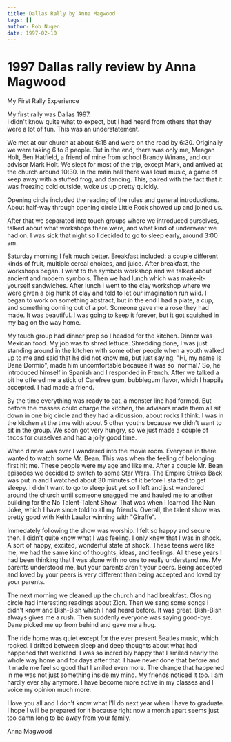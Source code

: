 ```yaml
---
title: Dallas Rally by Anna Magwood
tags: []
author: Rob Nugen
date: 1997-02-10
---
```


<h1>1997 Dallas rally review by Anna Magwood</h1>

My First Rally Experience
<p>
My first rally was Dallas 1997.  <br>
I didn't know quite what to expect, but I had
heard from others that they were a lot of fun.  This was an 
understatement.
<p>
We met at our church at about 6:15 and were on the road by 6:30.
Originally we were taking 6 to 8 people.  But in the end, 
there was only me, Meagan Holt, Ben Hatfield, a friend of 
mine from school Brandy Winans, and our
advisor Mark Holt.  We slept for most of the trip, except 
Mark, and arrived at the
church around 10:30.  In the main hall there was loud music, a game of keep
away with a stuffed frog, and dancing.  This, paired with the fact that it
was freezing cold outside, woke us up pretty quickly.
<p> Opening circle included the reading of the rules and general introductions.
About half-way through opening circle Little Rock showed up and joined us.
<p>
 After that we separated into touch groups where we introduced ourselves, talked
about
what workshops there were, and what kind of underwear we had on.  I was sick
that night so I decided to go to sleep early, around 3:00 am.
<p>Saturday morning I felt much better.  Breakfast included:  a couple
different kinds of fruit, multiple cereal choices, and juice.  After
breakfast, the
workshops began.  I went to the symbols workshop and we talked about ancient
and modern symbols.  Then we had lunch which was make-it-yourself
sandwiches.  After lunch I went to the clay workshop where we were given a
big
hunk of clay and told to let our imagination run wild.  I began to work on
something abstract, but  in the end I had a plate, a cup, and something
coming
out of a pot.  Someone gave me a rose they had made.  It was beautiful.  I
was
going to keep it forever, but it got squished in my bag on the way home.
 <p>
 My touch group had dinner prep so I headed for the kitchen.  Dinner was
Mexican food.  My job was to shred lettuce.  Shredding done, I was just
standing
around in the kitchen with some other people when a youth walked up to me and
said that he did not know me, but just saying, "Hi, my name is Dane Dormio",
made him uncomfortable because it was so 'normal.'  So, he introduced himself
in
Spanish and I responded in French.  After we talked a bit he offered me a
stick of
Carefree gum, bubblegum flavor, which I happily accepted.  I had made a
friend.
<p>By the time everything was ready to eat, a monster line had formed.  But
before the masses could charge the kitchen, the advisors made them all sit
down
in one big circle and they had a dicussion, about rocks I think.  I was in
the kitchen
at the time with about 5 other youths because we didn't want to sit in the
group.
We soon got very hungry, so we just made a couple of tacos for ourselves and
had a jolly good time.
<p> When dinner was over I wandered into the movie room.  Everyone in there
wanted to watch some Mr. Bean.  This was when the feeling of belonging first
hit
me.  These people were my age and like me.  After a couple Mr. Bean episodes
we decided to switch to some Star Wars.  The Empire Strikes Back was put in
and I watched about 30 minutes of it before I started to get sleepy.  I
didn't want to
go to sleep just yet so I left and just wandered around the church until
someone
snagged me and hauled me to another building for the No Talent-Talent Show.
That was when I learned The Nun Joke, which I have since told to all my
friends.
Overall, the talent show was pretty good with Keith Lawlor winning with
"Giraffe".
 <p>Immedately following the show was worship.  I felt so happy and secure
then.  I didn't quite know what I was feeling.  I only knew that I was in
shock.  A
sort of happy, excited, wonderful state of shock.  These teens were like me,
we
had the same kind of thoughts, ideas, and feelings.  All these years I had
been
thinking that I was alone with no one to really understand me.  My parents
understood me, but your parents aren't your peers.  Being accepted and loved
by
your peers is very different than being accepted and loved by your parents.
<p>The next morning we cleaned up the church and had breakfast.  Closing
circle had interesting readings about Zion.  Then we sang some songs I didn't
know and Bish-Bish which I had heard before.  It was great.  Bish-Bish always
gives me a rush.  Then suddenly everyone was saying good-bye.  Dane picked me
up from behind and gave me a hug.
<p>The ride home was quiet except for the ever present Beatles music, which
rocked.  I drifted between sleep and deep thoughts about what had happened
that
weekend.  I was so incredibly happy that I smiled nearly the whole way home
and
for days after that.  I have never done that before and it made me feel so
good that
I smiled even more.  The change that happened in me was not just something
inside my mind.  My friends noticed it too.  I am hardly ever shy anymore.  I
have
become more active in my classes and I voice my opinion much more.
<p>I love you all and I don't know what I'll do next year when I have to
graduate.  I hope I will be prepared for it because right now a month apart
seems
just too damn long to be away from your family.
<p>
Anna Magwood

<p>
